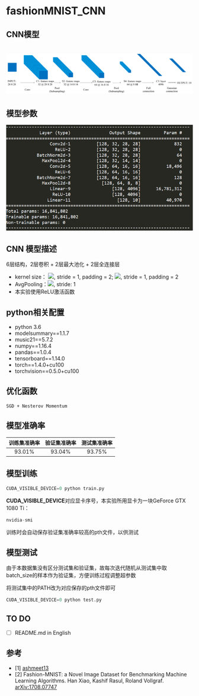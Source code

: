 # fashionMNIST_CNN

## CNN模型

# ![CNN Model](images/CNN.png)

## 模型参数

![Summary](images/CNN_summary.png)

## CNN 模型描述

6层结构，2层卷积 + 2层最大池化 + 2层全连接层

- kernel size： ![](http://latex.codecogs.com/gif.latex?\\5\times5), stride = 1, padding = 2; ![](http://latex.codecogs.com/gif.latex?\\3\times3), stride = 1, padding = 2
- AvgPooling：![](http://latex.codecogs.com/gif.latex?\\2\times2), stride: 1
- 本实验使用ReLU激活函数

## python相关配置

- python 3.6
- modelsummary==1.1.7
- music21==5.7.2
- numpy==1.16.4
- pandas==1.0.4
- tensorboard==1.14.0
- torch==1.4.0+cu100
- torchvision==0.5.0+cu100

## 优化函数

```
SGD + Nesterov Momentum
```

## 模型准确率

| 训练集准确率            | 验证集准确率             | 测试集准确率            |
| ----------------------- | ------------------------ | ----------------------- |
| <center>93.01%</center> | <center>93.04%</center> | <center>93.75%</center> |

## 模型训练

```python
CUDA_VISIBLE_DEVICE=0 python train.py
```

**CUDA_VISIBLE_DEVICE**对应显卡序号，本实验所用显卡为一块GeForce GTX 1080 Ti：

```python
nvidia-smi
```

训练时会自动保存验证集准确率较高的pth文件，以供测试

## 模型测试

由于本数据集没有区分测试集和验证集，故每次迭代随机从测试集中取batch_size的样本作为验证集，方便训练过程调整超参数

将测试集中的PATH改为对应保存的pth文件即可

```python
CUDA_VISIBLE_DEVICE=0 python test.py
```

## TO DO

- [ ] README.md in English

## 参考

- [1] [ashmeet13](https://github.com/ashmeet13)
- [2]  Fashion-MNIST: a Novel Image Dataset for Benchmarking Machine Learning Algorithms. Han Xiao, Kashif Rasul, Roland Vollgraf. [arXiv:1708.07747](http://arxiv.org/abs/1708.07747)

